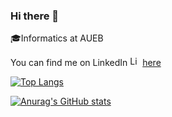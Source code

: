 ### Hi there 👋

:mortar_board:Informatics at AUEB

You can find me on LinkedIn <a href="https://emoji.gg/emoji/5085-linkedin-logo"><img src="https://cdn3.emoji.gg/emojis/5085-linkedin-logo.png" width="16px" height="16px" alt="Linkedin_logo"></a> [here](https://www.linkedin.com/in/komnas-kafasis/)

[![Top Langs](https://github-readme-stats.vercel.app/api/top-langs/?username=abki12c)](https://github.com/anuraghazra/github-readme-stats)

[![Anurag's GitHub stats](https://github-readme-stats.vercel.app/api?username=abki12c)](https://github.com/anuraghazra/github-readme-stats)
